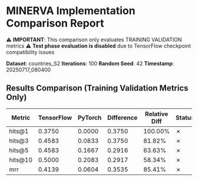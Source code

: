 # MINERVA Implementation Comparison Report

⚠️ **IMPORTANT**: This comparison only evaluates TRAINING VALIDATION metrics
⚠️ **Test phase evaluation is disabled** due to TensorFlow checkpoint compatibility issues

**Dataset**: countries_S2
**Iterations**: 100
**Random Seed**: 42
**Timestamp**: 20250717_080400
## Results Comparison (Training Validation Metrics Only)

| Metric | TensorFlow | PyTorch | Difference | Relative Diff | Status |
|--------|------------|---------|------------|---------------|--------|
| hits@1 | 0.3750 | 0.0000 | 0.3750 | 100.00% | ✗ |
| hits@3 | 0.4583 | 0.0833 | 0.3750 | 81.82% | ✗ |
| hits@5 | 0.4583 | 0.1667 | 0.2916 | 63.63% | ✗ |
| hits@10 | 0.5000 | 0.2083 | 0.2917 | 58.34% | ✗ |
| mrr | 0.4139 | 0.0604 | 0.3535 | 85.41% | ✗ |
